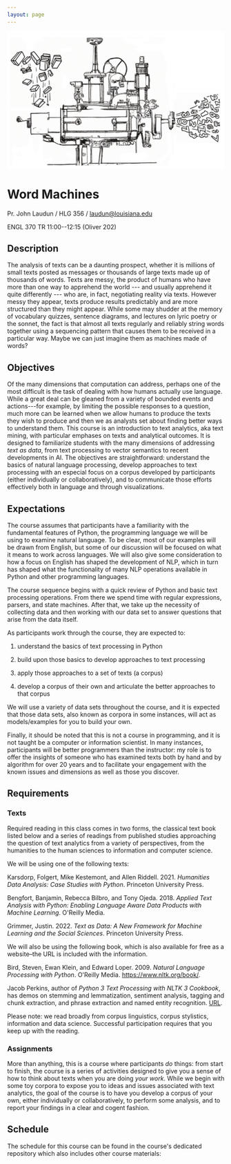 ```yaml
---
layout: page
---
```


![Word Machine](./wordmachine.png)

# Word Machines

Pr. John Laudun / HLG 356 / laudun@louisiana.edu

ENGL 370 TR 11:00--12:15 (Oliver 202)

## Description

The analysis of texts can be a daunting prospect, whether it is millions
of small texts posted as messages or thousands of large texts made up of
thousands of words. Texts are messy, the product of humans who have more
than one way to apprehend the world --- and usually apprehend it quite
differently --- who are, in fact, negotiating reality via texts. However
messy they appear, texts produce results predictably and are more
structured than they might appear. While some may shudder at the memory
of vocabulary quizzes, sentence diagrams, and lectures on lyric poetry
or the sonnet, the fact is that almost all texts regularly and reliably
string words together using a sequencing pattern that causes them to be
received in a particular way. Maybe we can just imagine them as machines
made of words?

## Objectives

Of the many dimensions that computation can address, perhaps one of the
most difficult is the task of dealing with how humans actually use
language. While a great deal can be gleaned from a variety of bounded
events and actions---for example, by limiting the possible responses to
a question, much more can be learned when we allow humans to produce the
texts they wish to produce and then we as analysts set about finding
better ways to understand them. This course is an introduction to text
analytics, aka text mining, with particular emphases on texts and
analytical outcomes. It is designed to familiarize students with the
many dimensions of addressing *text as data*, from text processing to
vector semantics to recent developments in AI. The objectives are
straightforward: understand the basics of natural language processing,
develop approaches to text processing with an especial focus on a corpus
developed by participants (either individually or collaboratively), and
to communicate those efforts effectively both in language and through
visualizations.

## Expectations

The course assumes that participants have a familiarity with the
fundamental features of Python, the programming language we will be
using to examine natural language. To be clear, most of our examples
will be drawn from English, but some of our discussion will be focused
on what it means to work across languages. We will also give some
consideration to how a focus on English has shaped the development of
NLP, which in turn has shaped what the functionality of many NLP
operations available in Python and other programming languages.

The course sequence begins with a quick review of Python and basic text
processing operations. From there we spend time with regular
expressions, parsers, and state machines. After that, we take up the
necessity of collecting data and then working with our data set to
answer questions that arise from the data itself.

As participants work through the course, they are expected to:

1.  understand the basics of text processing in Python

2.  build upon those basics to develop approaches to text processing

3.  apply those approaches to a set of texts (a corpus)

4.  develop a corpus of their own and articulate the better approaches
    to that corpus

We will use a variety of data sets throughout the course, and it is
expected that those data sets, also known as corpora in some instances,
will act as models/examples for you to build your own.

Finally, it should be noted that this is not a course in programming,
and it is not taught be a computer or information scientist. In many
instances, participants will be better programmers than the instructor:
my role is to offer the insights of someone who has examined texts both
by hand and by algorithm for over 20 years and to facilitate your
engagement with the known issues and dimensions as well as those you
discover.

## Requirements

### Texts

Required reading in this class comes in two forms, the classical text
book listed below and a series of readings from published studies
approaching the question of text analytics from a variety of
perspectives, from the humanities to the human sciences to information
and computer science.

We will be using one of the following texts:

Karsdorp, Folgert, Mike Kestemont, and Allen Riddell. 2021. *Humanities
Data Analysis: Case Studies with Python*. Princeton University Press.

Bengfort, Banjamin, Rebecca Bilbro, and Tony Ojeda. 2018. _Applied Text
Analysis with Python: Enabling Language Aware Data Products with Machine
Learning_. O'Reilly Media.

Grimmer, Justin. 2022. _Text as Data: A New Framework for Machine
Learning and the Social Sciences_. Princeton University Press.

We will also be using the following book, which is also available for
free as a website–the URL is included with the information.

Bird, Steven, Ewan Klein, and Edward Loper. 2009. *Natural Language
Processing with Python*. O'Reilly Media. <https://www.nltk.org/book/>.

Jacob Perkins, author of *Python 3 Text Processing with NLTK 3 Cookbook*, has demos on stemming and lemmatization, sentiment analysis, tagging and chunk extraction, and phrase extraction and named entity recognition. [URL](http://text-processing.com).

Please note: we read broadly from corpus linguistics, corpus stylistics,
information and data science. Successful participation requires that you
keep up with the reading.

### Assignments

More than anything, this is a course where participants *do* things:
from start to finish, the course is a series of activities designed to
give you a sense of how to think about texts when you are doing *your*
*work*. While we begin with some toy corpora to expose you to ideas and
issues associated with text analytics, the goal of the course is to have
you develop a corpus of your own, either individually or
collaboratively, to perform some analysis, and to report your findings
in a clear and cogent fashion.

## Schedule

The schedule for this course can be found in the course's dedicated repository which also includes other course materials: 